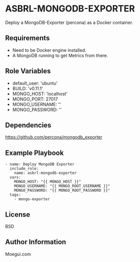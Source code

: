 ASBRL-MONGODB-EXPORTER
=========

Deploy a MongoDB-Exporter (percona) as a Docker container.

Requirements
------------

- Need to be Docker engine installed.
- A MongoDB running to get Metrics from there.

Role Variables
--------------

- default_user: 'ubuntu'
- BUILD: 'v0.11.1'
- MONGO_HOST: 'localhost'
- MONGO_PORT: 27017
- MONGO_USERNAME: ''
- MONGO_PASSWORD: ''

Dependencies
------------

https://github.com/percona/mongodb_exporter

Example Playbook
----------------


    - name: Deploy MongoDB Exporter
      include_role:
        name: asbrl-mongodb-exporter
      vars:
        MONGO_HOST: "{{ MONGO_HOST }}"
        MONGO_USERNAME: "{{ MONGO_ROOT_USERNAME }}"
        MONGO_PASSWORD: "{{ MONGO_ROOT_PASSWORD }}"
      tags:
        - mongo-exporter

License
-------

BSD

Author Information
------------------

Moegui.com
